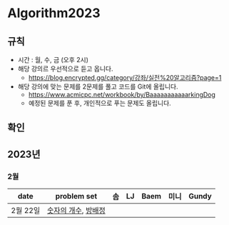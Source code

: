 # Algorithm2023

## 규칙
- 시간 : 월, 수, 금 (오후 2시)
- 해당 강의르 우선적으로 듣고 옵니다.
   - https://blog.encrypted.gg/category/강좌/실전%20알고리즘?page=1
- 해당 강의에 맞는 문제를 2문제를 풀고 코드를 Git에 올립니다.
   - https://www.acmicpc.net/workbook/by/BaaaaaaaaaaarkingDog
   - 예정된 문제를 푼 후, 개인적으로 푸는 문제도 올립니다.

## 확인

## 2023년
### 2월
| date       | problem set          | 솜 | LJ | Baem | 미니 | Gundy |
| :----------: | :--------------------: | :----: | :----: | :----: | :----: | :----: |
|2월 22일|[숫자의 개수](https://www.acmicpc.net/problem/2577), [방배정](https://www.acmicpc.net/problem/13300)| | | | | |
